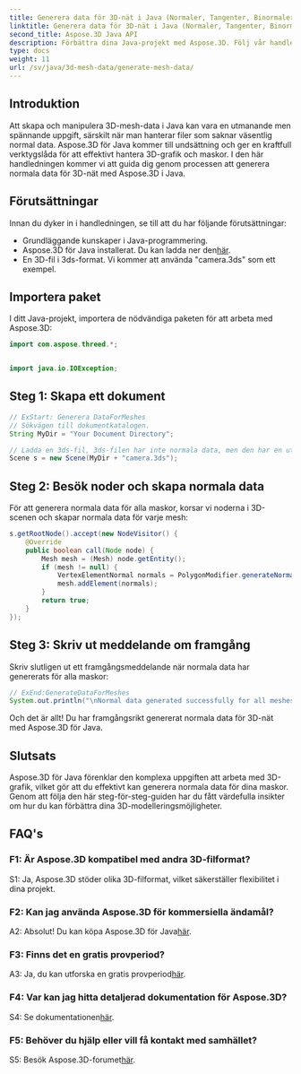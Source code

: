 ```yaml
---
title: Generera data för 3D-nät i Java (Normaler, Tangenter, Binormaler)
linktitle: Generera data för 3D-nät i Java (Normaler, Tangenter, Binormaler)
second_title: Aspose.3D Java API
description: Förbättra dina Java-projekt med Aspose.3D. Följ vår handledning för att enkelt generera normala data för 3D-nät. Dyk in i 3D-grafik med lätthet.
type: docs
weight: 11
url: /sv/java/3d-mesh-data/generate-mesh-data/
---
```

## Introduktion

Att skapa och manipulera 3D-mesh-data i Java kan vara en utmanande men spännande uppgift, särskilt när man hanterar filer som saknar väsentlig normal data. Aspose.3D för Java kommer till undsättning och ger en kraftfull verktygslåda för att effektivt hantera 3D-grafik och maskor. I den här handledningen kommer vi att guida dig genom processen att generera normala data för 3D-nät med Aspose.3D i Java.

## Förutsättningar

Innan du dyker in i handledningen, se till att du har följande förutsättningar:

- Grundläggande kunskaper i Java-programmering.
- Aspose.3D för Java installerat. Du kan ladda ner den[här](https://releases.aspose.com/3d/java/).
- En 3D-fil i 3ds-format. Vi kommer att använda "camera.3ds" som ett exempel.

## Importera paket

I ditt Java-projekt, importera de nödvändiga paketen för att arbeta med Aspose.3D:

```java
import com.aspose.threed.*;


import java.io.IOException;
```

## Steg 1: Skapa ett dokument

```java
// ExStart: Generera DataForMeshes
// Sökvägen till dokumentkatalogen.
String MyDir = "Your Document Directory";

// Ladda en 3ds-fil, 3ds-filen har inte normala data, men den har en utjämningsgrupp
Scene s = new Scene(MyDir + "camera.3ds");
```

## Steg 2: Besök noder och skapa normala data

För att generera normala data för alla maskor, korsar vi noderna i 3D-scenen och skapar normala data för varje mesh:

```java
s.getRootNode().accept(new NodeVisitor() {
    @Override
    public boolean call(Node node) {
        Mesh mesh = (Mesh) node.getEntity();
        if (mesh != null) {
            VertexElementNormal normals = PolygonModifier.generateNormal(mesh);
            mesh.addElement(normals);
        }
        return true;
    }
});
```

## Steg 3: Skriv ut meddelande om framgång

Skriv slutligen ut ett framgångsmeddelande när normala data har genererats för alla maskor:

```java
// ExEnd:GenerateDataForMeshes
System.out.println("\nNormal data generated successfully for all meshes.");
```

Och det är allt! Du har framgångsrikt genererat normala data för 3D-nät med Aspose.3D för Java.

## Slutsats

Aspose.3D för Java förenklar den komplexa uppgiften att arbeta med 3D-grafik, vilket gör att du effektivt kan generera normala data för dina maskor. Genom att följa den här steg-för-steg-guiden har du fått värdefulla insikter om hur du kan förbättra dina 3D-modelleringsmöjligheter.

## FAQ's

### F1: Är Aspose.3D kompatibel med andra 3D-filformat?

S1: Ja, Aspose.3D stöder olika 3D-filformat, vilket säkerställer flexibilitet i dina projekt.

### F2: Kan jag använda Aspose.3D för kommersiella ändamål?

 A2: Absolut! Du kan köpa Aspose.3D för Java[här](https://purchase.aspose.com/buy).

### F3: Finns det en gratis provperiod?

 A3: Ja, du kan utforska en gratis provperiod[här](https://releases.aspose.com/).

### F4: Var kan jag hitta detaljerad dokumentation för Aspose.3D?

 S4: Se dokumentationen[här](https://reference.aspose.com/3d/java/).

### F5: Behöver du hjälp eller vill få kontakt med samhället?

 S5: Besök Aspose.3D-forumet[här](https://forum.aspose.com/c/3d/18).